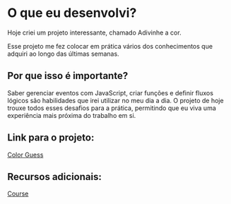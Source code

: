 # O que eu desenvolvi?

Hoje criei um projeto interessante, chamado Adivinhe a cor.

Esse projeto me fez colocar em prática vários dos conhecimentos que adquiri ao longo das últimas semanas.

## Por que isso é importante?

Saber gerenciar eventos com JavaScript, criar funções e definir fluxos lógicos são habilidades que irei utilizar no meu dia a dia. O projeto de hoje trouxe todos esses desafios para a prática, permitindo que eu viva uma experiência mais próxima do trabalho em si.

## Link para o projeto:

[Color Guess]()

## Recursos adicionais:

[Course](https://app.betrybe.com/course/fundamentals/javascript-dom-eventos-e-web-storage/bonus-projeto-adivinhe-a-cor/4920b106-58d5-4087-8dec-0f2c2dd7457c/recursos-adicionais-opcional/bbc81002-597e-4da8-912a-e55ecc83fb2f?use_case=side_bar)
